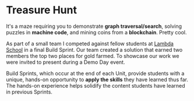 # Treasure Hunt

It's a maze requiring you to demonstrate **graph traversal/search**, solving puzzles in **machine code**, and mining coins from a **blockchain**. Pretty cool.

As part of a small team I competed against fellow students at [Lambda School](https://lambdaschool.com/courses/full-stack-web-development) in a final Build Sprint. Our team created a solution that earned two members the top two places for gold farmed. To showcase our work we were invited to present during a Demo Day event.

Build Sprints, which occur at the end of each Unit, provide students with a unique, hands-on opportunity to **apply the skills** they have learned thus far. The hands-on experience helps solidify the content students have learned in previous Sprints.
